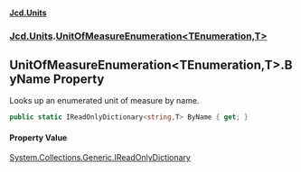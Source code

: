 #### [Jcd.Units](index.md 'index')

### [Jcd.Units](Jcd.Units.md 'Jcd.Units').[UnitOfMeasureEnumeration&lt;TEnumeration,T&gt;](UnitOfMeasureEnumeration_TEnumeration,T_.md 'Jcd.Units.UnitOfMeasureEnumeration<TEnumeration,T>')

## UnitOfMeasureEnumeration<TEnumeration,T>.ByName Property

Looks up an enumerated unit of measure by name.

```csharp
public static IReadOnlyDictionary<string,T> ByName { get; }
```

#### Property Value

[System.Collections.Generic.IReadOnlyDictionary](https://docs.microsoft.com/en-us/dotnet/api/System.Collections.Generic.IReadOnlyDictionary 'System.Collections.Generic.IReadOnlyDictionary')
